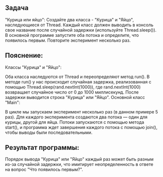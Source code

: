 ## Задача

"Курица или яйцо": Создайте два класса - "Курица" и "Яйцо", наследующиеся от Thread. Каждый класс должен выводить
в консоль свое название после случайной задержки (используйте Thread.sleep()). В основной программе запустите оба потока
и определите, что появилось первым. Повторите эксперимент несколько раз.

## Пояснение:

Классы "Курица" и "Яйцо":

Оба класса наследуются от Thread и переопределяют метод run().
В методе run() у нас происходит случайная задержка, реализованная с помощью Thread.sleep(rand.nextInt(1000)), где
rand.nextInt(1000) возвращает случайное число от 0 до 1000 миллисекунд.
После задержки выводится строка "Курица" или "Яйцо".
Основной класс "Main":

В цикле мы запускаем эксперимент несколько раз (в данном примере 5 раз).
Для каждого эксперимента создаются два потока — один для курицы, другой для яйца.
Потоки запускаются с помощью метода start(), и программа ждет завершения каждого потока с помощью join(), чтобы выводы
были последовательными.

## Результат программы:

Порядок вывода "Курица" или "Яйцо" каждый раз может быть разным из-за случайной задержки, что имитирует неопределенность
в ответе на вопрос "Что появилось первым?".
